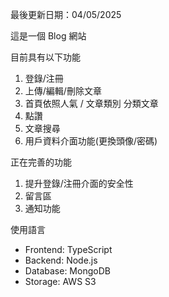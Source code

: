 最後更新日期：04/05/2025

這是一個 Blog 網站

目前具有以下功能
1. 登錄/注冊
2. 上傳/編輯/刪除文章
3. 首頁依照人氣 / 文章類別 分類文章
4. 點讚
5. 文章搜尋
6. 用戶資料介面功能(更換頭像/密碼)

正在完善的功能
1. 提升登錄/注冊介面的安全性
2. 留言區
3. 通知功能

使用語言
- Frontend: TypeScript
- Backend: Node.js
- Database: MongoDB
- Storage: AWS S3